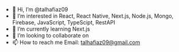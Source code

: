 - 👋 Hi, I’m @talhafiaz09
- 👀 I’m interested in React, React Native, Next.js, Node.js, Mongo, Firebase, JavaScript, TypeScipt, RestAPI
- 🌱 I’m currently learning Next.js
- 💞️ I’m looking to collaborate on 
- 📫 How to reach me Email: talhafiaz09@gmail.com
